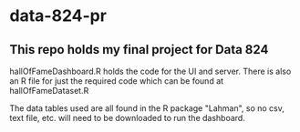 # data-824-pr
## This repo holds my final project for Data 824

hallOfFameDashboard.R holds the code for the UI and server.  There is also an R file for just the required code which can be found at hallOfFameDataset.R

The data tables used are all found in the R package "Lahman", so no csv, text file, etc. will need to be downloaded to run the dashboard.
